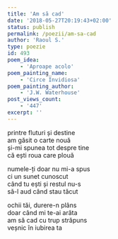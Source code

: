 ```yaml
---
title: 'Am să cad'
date: '2018-05-27T20:19:43+02:00'
status: publish
permalink: /poezii/am-sa-cad
author: 'Raoul S.'
type: poezie
id: 493
poem_idea:
    - 'Aproape acolo'
poem_painting_name:
    - 'Circe Invidiosa'
poem_painting_author:
    - 'J.W. Waterhouse'
post_views_count:
    - '447'
excerpt: ''
---
```

printre fluturi și destine  
am găsit o carte nouă  
și-mi spunea tot despre tine  
că ești roua care plouă

numele-ți doar nu mi-a spus  
ci un sunet cunoscut  
când tu ești și restul nu-s  
să-l aud când stau tăcut

ochii tăi, durere-n plâns  
doar când mi te-ai arăta  
am să cad cu trup străpuns  
veșnic în iubirea ta